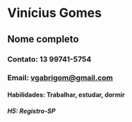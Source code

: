 # Vinícius Gomes

## Nome completo

### Contato: 13 99741-5754

### Email: vgabrigom@gmail.com

#### Habilidades: Trabalhar, estudar, dormir

##### H5: Registro-SP